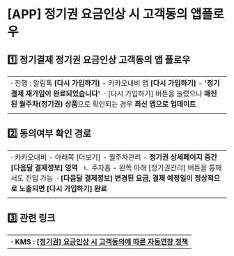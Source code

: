 # [APP] 정기권 요금인상 시 고객동의 앱플로우

**1️⃣ 정기결제 정기권 요금인상 고객동의 앱 플로우**
--------------------------------

|  |
| --- |
| · 진행 : 알림톡 **[다시 가입하기]** - 카카오내비 앱 **[다시 가입하기]** - **'정기결제 재가입이 완료되었습니다'**   · [다시 가입하기] 버튼을 눌렀으나 **매진된 월주차(정기권) 상품**으로 확인되는 경우 **최신 앱으로 업데이트** |
|  |

**2️⃣ 동의여부 확인 경로**
------------------

|  |
| --- |
| · 카카오내비 - 아래쪽 [더보기] - 월주차관리 - **정기권 상세페이지 중간 [다음달 결제정보] 영역**   ㄴ 주차홈 - 왼쪽 아래 [정기권관리] 버튼을 통해서도 진입 가능   · **[다음달 결제정보] 변경된 요금, 결제 예정일이 정상적으로 노출되면 [다시 가입하기] 완료** |
|  |

**3️⃣** **관련 링크**
-----------------

|  |
| --- |
| **· KMS : [[정기권] 요금인상 시 고객동의에 따른 자동연장 정책](https://kakaomobilitysupport.zendesk.com/hc/ko/articles/42949838776473)** |